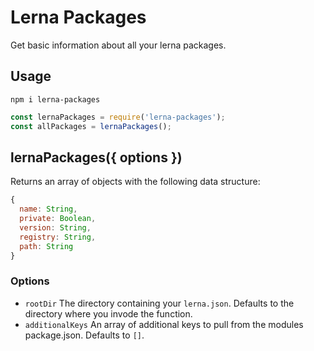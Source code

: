 # Lerna Packages

Get basic information about all your lerna packages.

## Usage

```
npm i lerna-packages
```

```javascript
const lernaPackages = require('lerna-packages');
const allPackages = lernaPackages();
```

## lernaPackages({ options })

Returns an array of objects with the following data structure:
```javascript
{ 
  name: String,
  private: Boolean,
  version: String,
  registry: String,
  path: String  
}
```

### Options
* `rootDir` The directory containing your `lerna.json`.  Defaults
  to the directory where you invode the function.
* `additionalKeys` An array of additional keys to pull from the modules package.json. Defaults to `[]`.
